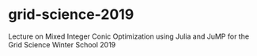 # grid-science-2019
Lecture on Mixed Integer Conic Optimization using Julia and JuMP for the Grid Science Winter School 2019

